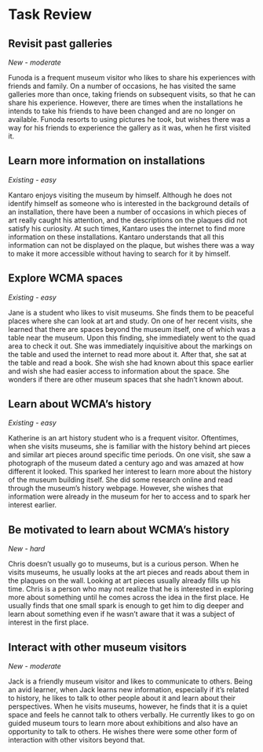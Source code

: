 # Task Review

## Revisit past galleries 
*New - moderate*

Funoda is a frequent museum visitor who likes to share his experiences with friends and family. On a number of occasions, he has visited the same galleries more than once, taking friends on subsequent visits, so that he can share his experience. However, there are times when the installations he intends to take his friends to have been changed and are no longer on available. Funoda resorts to using pictures he took, but wishes there was a way for his friends to experience the gallery as it was, when he first visited it.

## Learn more information on installations 
*Existing - easy*

Kantaro enjoys visiting the museum by himself. Although he does not identify himself as someone who is interested in the background details of an installation, there have been a number of occasions in which pieces of art really caught his attention, and the descriptions on the plaques did not satisfy his curiosity. At such times, Kantaro uses the internet to find more information on these installations. Kantaro understands that all this information can not be displayed on the plaque, but wishes there was a way to make it more accessible without having to search for it by himself.

## Explore WCMA spaces
*Existing - easy*

Jane is a student who likes to visit museums. She finds them to be peaceful places where she can look at art and study. On one of her recent visits, she learned that there are spaces beyond the museum itself, one of which was a table near the museum. Upon this finding, she immediately went to the quad area to check it out. She was immediately inquisitive about the markings on the table and used the internet to read more about it. After that, she sat at the table and read a book. She wish she had known about this space earlier and wish she had easier access to information about the space. She wonders if there are other museum spaces that she hadn’t known about.

## Learn about WCMA’s history 
*Existing - easy*

Katherine is an art history student who is a frequent visitor. Oftentimes, when she visits museums, she is familiar with the history behind art pieces and similar art pieces around specific time periods. On one visit, she saw a photograph of the museum dated a century ago and was amazed at how different it looked. This sparked her interest to learn more about the history of the museum building itself. She did some research online and read through the museum’s history webpage. However, she wishes that information were already in the museum for her to access and to spark her interest earlier.

## Be motivated to learn about WCMA’s history
*New - hard*

Chris doesn’t usually go to museums, but is a curious person. When he visits museums, he usually looks at the art pieces and reads about them in the plaques on the wall. Looking at art pieces usually already fills up his time. Chris is a person who may not realize that he is interested in exploring more about something until he comes across the idea in the first place. He usually finds that one small spark is enough to get him to dig deeper and learn about something even if he wasn’t aware that it was a subject of interest in the first place.

## Interact with other museum visitors
*New - moderate*

Jack is a friendly museum visitor and likes to communicate to others. Being an avid learner, when Jack learns new information, especially if it’s related to history, he likes to talk to other people about it and learn about their perspectives. When he visits museums, however, he finds that it is a quiet space and feels he cannot talk to others verbally. He currently likes to go on guided museum tours to learn more about exhibitions and also have an opportunity to talk to others. He wishes there were some other form of interaction with other visitors beyond that.
